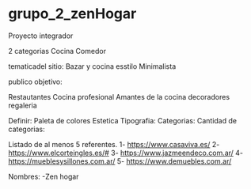 # grupo_2_zenHogar
Proyecto integrador

2 categorias
Cocina
Comedor

tematicadel sitio: Bazar y cocina
esstilo Minimalista

publico objetivo:

Restautantes
Cocina profesional
Amantes de la cocina
decoradores
regaleria

Definir:
Paleta de colores
Estetica
Tipografia:
Categorias:
Cantidad de categorias:


Listado de al menos 5 referentes.
1- https://www.casaviva.es/
2- https://www.elcorteingles.es/#
3- https://www.jazmeendeco.com.ar/
4- https://mueblesysillones.com.ar/
5- https://www.demuebles.com.ar/

Nombres:
-Zen hogar

